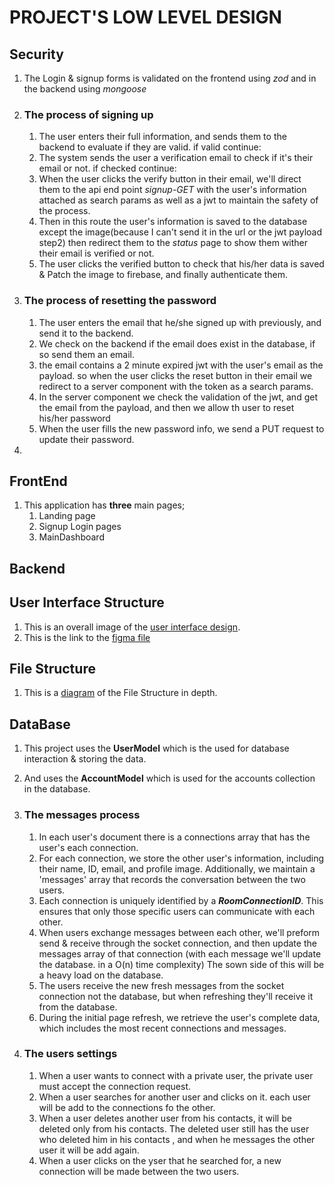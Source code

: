 # PROJECT'S LOW LEVEL DESIGN

## Security
1. The Login & signup forms is validated on the frontend using *zod* and in the backend using *mongoose*
2. ### The process of signing up
    1. The user enters their full information, and sends them to the backend to evaluate if they are valid. if valid continue:
    2. The system sends the user a verification email to check if it's their email or not. if checked continue:
    3. When the user clicks the verify button in their email, we'll direct them to the api end point *signup-GET* with the user's information attached as search params as well as a jwt to maintain the safety of the process.
    4. Then in this route the user's information is saved to the database except the image(because I can't send it in the url or the jwt payload step2) then redirect them to the *status* page to show them wither their email is verified or not.
    5. The user clicks the verified button to check that his/her data is saved & Patch the image to firebase, and finally authenticate them.
3. ### The process of resetting the password
   1. The user enters the email that he/she signed up with previously, and send it to the backend.
   2. We check on the backend if the email does exist in the database, if so send them an email.
   3. the email contains a 2 minute expired jwt with the user's email as the payload. so when the user clicks the reset button in their email
   we redirect to a server component with the token as a search params.
   4. In the server component we check the validation of the jwt, and get the email from the payload, and then we allow th user to reset his/her password
   5. When the user fills the new password info, we send a PUT request to update their password.
4. 

## FrontEnd
1. This application has **three** main pages;
    1. Landing page
    1. Signup Login pages
    1. MainDashboard

## Backend

## User Interface Structure
1. This is an overall image of the [user interface design](./assets//user-interface.png).
2. This is the link to the [figma file](https://www.figma.com/file/ApodrSdWEShpHn36QqRmDV/Chat-Call-app?type=design&mode=design&t=3ujTHEChPxCtH6T4-0)

## File Structure
1. This is a [diagram](./assets//user-interface.png) of the File Structure in depth.  

## DataBase
1. This project uses the **UserModel** which is the used for database interaction & storing the data.
2. And uses the **AccountModel** which is used for the accounts collection in the database.

3. ### The messages process
   1. In each user's document there is a connections array that has the user's each connection.
   2. For each connection, we store the other user's information, including their name, ID, email, and profile image. Additionally, we maintain a 'messages' array that records the conversation between the two users.
   3. Each connection is uniquely identified by a ***RoomConnectionID***. This ensures that only those specific users can communicate with each other.
   4. When users exchange messages between each other, we'll preform send & receive through the socket connection, and then update the messages array of that connection (with each message we'll update the database. in a O(n) time complexity) The sown side of this will be a heavy load on the database. 
   5. The users receive the new fresh messages from the socket connection not the database, but when refreshing they'll receive it from the database.
   6. During the initial page refresh, we retrieve the user's complete data, which includes the most recent connections and messages. 

4. ### The users settings
    1. When a user wants to connect with a private user, the private user must accept the connection request.
    2. When a user searches for another user and clicks on it. each user will be add to the connections fo the other.
    3. When a user deletes another user from his contacts, it will be deleted only from his contacts. The deleted user still has the user who deleted him in his contacts , and when he messages the other user it will be add again.
    4. When a user clicks on the yser that he searched for, a new connection will be made between the two users.